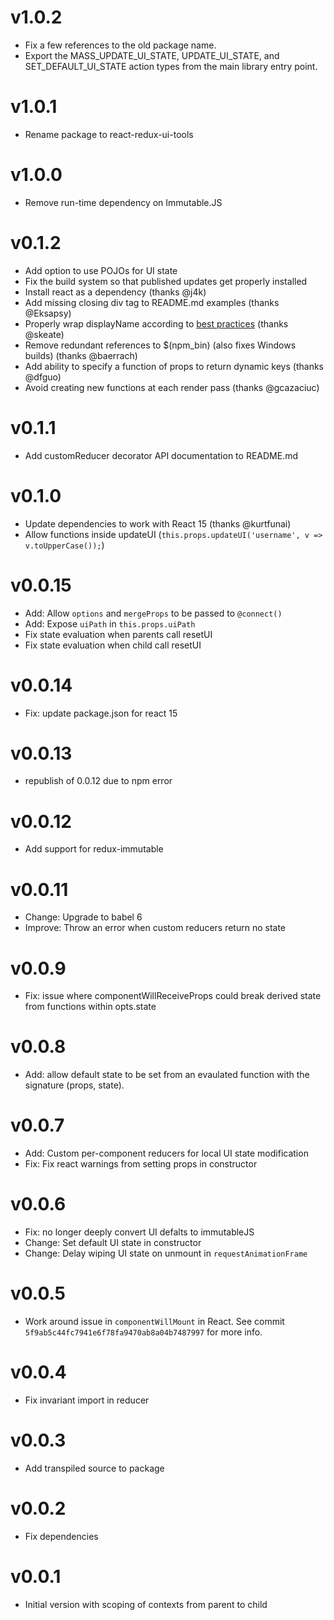 # v1.0.2
- Fix a few references to the old package name.
- Export the MASS_UPDATE_UI_STATE, UPDATE_UI_STATE, and SET_DEFAULT_UI_STATE action types from the main library entry point.

# v1.0.1
- Rename package to react-redux-ui-tools

# v1.0.0
- Remove run-time dependency on Immutable.JS

# v0.1.2
- Add option to use POJOs for UI state
- Fix the build system so that published updates get properly installed
- Install react as a dependency (thanks @j4k)
- Add missing closing div tag to README.md examples (thanks @Eksapsy)
- Properly wrap displayName according to [best practices](https://reactjs.org/docs/higher-order-components.html#convention-wrap-the-display-name-for-easy-debugging) (thanks @skeate)
- Remove redundant references to $(npm_bin) (also fixes Windows builds) (thanks @baerrach)
- Add ability to specify a function of props to return dynamic keys (thanks @dfguo)
- Avoid creating new functions at each render pass (thanks @gcazaciuc)

# v0.1.1
- Add customReducer decorator API documentation to README.md

# v0.1.0
- Update dependencies to work with React 15 (thanks @kurtfunai)
- Allow functions inside updateUI (`this.props.updateUI('username', v => v.toUpperCase());`)

# v0.0.15
- Add: Allow `options` and `mergeProps` to be passed to `@connect()`
- Add: Expose `uiPath` in `this.props.uiPath`
- Fix state evaluation when parents call resetUI
- Fix state evaluation when child call resetUI

# v0.0.14
- Fix: update package.json for react 15

# v0.0.13
- republish of 0.0.12 due to npm error

# v0.0.12
- Add support for redux-immutable

# v0.0.11
- Change: Upgrade to babel 6
- Improve: Throw an error when custom reducers return no state

# v0.0.9
- Fix: issue where componentWillReceiveProps could break derived state from
  functions within opts.state

# v0.0.8
- Add: allow default state to be set from an evaulated function with the
  signature (props, state).

# v0.0.7
- Add: Custom per-component reducers for local UI state modification
- Fix: Fix react warnings from setting props in constructor

# v0.0.6
- Fix: no longer deeply convert UI defalts to immutableJS
- Change: Set default UI state in constructor
- Change: Delay wiping UI state on unmount in `requestAnimationFrame`

# v0.0.5
- Work around issue in `componentWillMount` in React. See commit
  `5f9ab5c44fc7941e6f78fa9470ab8a04b7487997` for more info.

# v0.0.4
- Fix invariant import in reducer

# v0.0.3
- Add transpiled source to package

# v0.0.2
- Fix dependencies

# v0.0.1
- Initial version with scoping of contexts from parent to child

